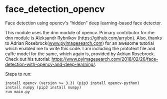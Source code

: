 # face_detection_opencv
Face detection using opencv's “hidden” deep learning-based face detector.

This module uses the dnn module of opencv. Primary contributor for rhe dnn module is Aleksandr Rybnikov (https://github.com/arrybn). Also, thanks to Adrian Rosebrock(www.pyimagesearch.com) for an awesome tutorial which enabled me to write this code. I am including the prototext file and caffe model for the same, which again is, provided by Adrian Rosebrock. Check out his tutorial: https://www.pyimagesearch.com/2018/02/26/face-detection-with-opencv-and-deep-learning/.

Steps to run:

    install opencv (version >= 3.3) (pip3 install opencv-python)
    install numpy (pip3 install numpy)
    run main.py



